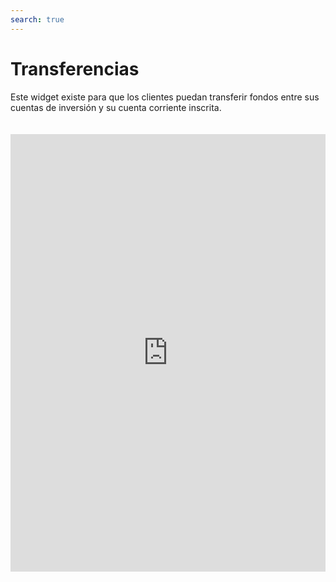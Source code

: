 ```yaml
---
search: true
---
```


# Transferencias

Este widget existe para que los clientes puedan transferir fondos entre sus cuentas de inversión y su cuenta corriente inscrita.

<iframe src="https://widgets-es.modyo.com/inversiones/transferencias" width="100%" height="700px" frameBorder="0"  style="overflow:auto;margin-top:20px;"/>

| Funcionalidad | Descripción |
| -----| -----|
| Transferir | Permite transferir fondos entre cuentas de inversión. Permite solicitar una transferencia de fondos hacia cuentas corrientes del cliente, previamente inscritas. |